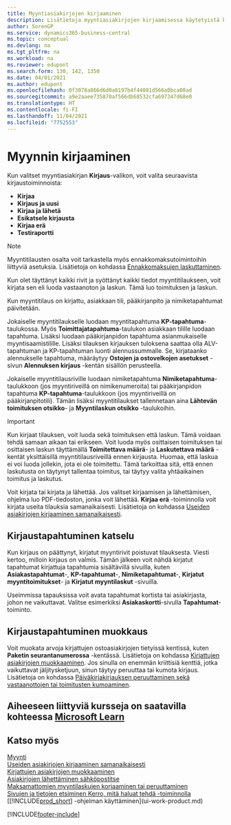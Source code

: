 ```yaml
---
title: Myyntiasiakirjojen kirjaaminen
description: Lisätietoja myyntiasiakirjojen kirjaamisessa käytetyistä kirjaustoiminnoista ja kirjattujen asiakirjojen päivittämisestä.
author: SorenGP
ms.service: dynamics365-business-central
ms.topic: conceptual
ms.devlang: na
ms.tgt_pltfrm: na
ms.workload: na
ms.reviewer: edupont
ms.search.form: 130, 142, 1350
ms.date: 04/01/2021
ms.author: edupont
ms.openlocfilehash: 0f3078a866d6d0a8197b4f44081d566a0bca08ad
ms.sourcegitcommit: a9e2aaee735870af566db68532cfa697347d68e0
ms.translationtype: HT
ms.contentlocale: fi-FI
ms.lasthandoff: 11/04/2021
ms.locfileid: "7752553"
---
```

# <a name="posting-sales"></a>Myynnin kirjaaminen

Kun valitset myyntiasiakirjan **Kirjaus**-valikon, voit valita seuraavista kirjaustoiminnoista:

* **Kirjaa**
* **Kirjaus ja uusi**
* **Kirjaa ja lähetä**
* **Esikatsele kirjausta**
* **Kirjaa erä**
* **Testiraportti**

> [!NOTE]
> Myyntitilausten osalta voit tarkastella myös ennakkomaksutoimintoihin liittyviä asetuksia. Lisätietoja on kohdassa [Ennakkomaksujen laskuttaminen](finance-invoice-prepayments.md).

Kun olet täyttänyt kaikki rivit ja syöttänyt kaikki tiedot myyntitilaukseen, voit kirjata sen eli luoda vastaanoton ja laskun. Tämä luo toimituksen ja laskun.

Kun myyntitilaus on kirjattu, asiakkaan tili, pääkirjanpito ja nimiketapahtumat päivitetään.

Jokaiselle myyntitilaukselle luodaan myyntitapahtuma **KP-tapahtuma**-taulukossa. Myös **Toimittajatapahtuma**-taulukon asiakkaan tilille luodaan tapahtuma. Lisäksi luodaan pääkirjanpidon tapahtuma asianmukaiselle myyntisaamistilille. Lisäksi tilauksen kirjauksen tuloksena saattaa olla ALV-tapahtuman ja KP-tapahtuman luonti alennussummalle. Se, kirjataanko alennukselle tapahtuma, määräytyy **Ostojen ja ostovelkojen asetukset** -sivun **Alennuksen kirjaus** -kentän sisällön perusteella.

Jokaiselle myyntitilausriville luodaan nimiketapahtuma **Nimiketapahtuma**-taulukkoon (jos myyntiriveillä on nimikenumeroita) tai pääkirjanpidon tapahtuma **KP-tapahtuma**-taulukkoon (jos myyntiriveillä on pääkirjanpitotili). Tämän lisäksi myyntitilaukset tallennetaan aina **Lähtevän toimituksen otsikko**- ja **Myyntilaskun otsikko** -taulukoihin.

> [!IMPORTANT]  
> Kun kirjaat tilauksen, voit luoda sekä toimituksen että laskun. Tämä voidaan tehdä samaan aikaan tai erikseen. Voit luoda myös osittaisen toimituksen tai osittaisen laskun täyttämällä **Toimitettava määrä**- ja **Laskutettava määrä** -kentät yksittäisillä myyntitilausriveillä ennen kirjausta. Huomaa, että laskua ei voi luoda jollekin, jota ei ole toimitettu. Tämä tarkoittaa sitä, että ennen laskutusta on täytynyt tallentaa toimitus, tai täytyy valita yhtäaikainen toimitus ja laskutus.

Voit kirjata tai kirjata ja lähettää. Jos valitset kirjaamisen ja lähettämisen, ohjelma luo PDF-tiedoston, jonka voit lähettää. **Kirjaa erä** -toiminnolla voit kirjata useita tilauksia samanaikaisesti. Lisätietoja on kohdassa [Useiden asiakirjojen kirjaaminen samanaikaisesti](ui-batch-posting.md).

## <a name="viewing-ledger-entries"></a>Kirjaustapahtuminen katselu

Kun kirjaus on päättynyt, kirjatut myyntirivit poistuvat tilauksesta. Viesti kertoo, milloin kirjaus on valmis. Tämän jälkeen voit nähdä kirjatut tapahtumat kirjattuja tapahtumia sisältävillä sivuilla, kuten **Asiakastapahtumat**-, **KP-tapahtumat**-, **Nimiketapahtumat**-, **Kirjatut myyntitoimitukset**- ja **Kirjatut myyntilaskut** -sivuilla.  

Useimmissa tapauksissa voit avata tapahtumat kortista tai asiakirjasta, johon ne vaikuttavat. Valitse esimerkiksi **Asiakaskortti**-sivulla **Tapahtumat**-toiminto.

## <a name="editing-ledger-entries"></a>Kirjaustapahtuminen muokkaus

Voit muokata arvoja kirjattujen ostoasiakirjojen tietyissä kentissä, kuten **Paketin seurantanumerossa** -kentässä. Lisätietoja on kohdassa [Kirjattujen asiakirjojen muokkaaminen](across-edit-posted-document.md). Jos sinulla on enemmän kriittisiä kenttiä, jotka vaikuttavat jäljitysketjuun, sinun täytyy peruuttaa tai kumota kirjaus. Lisätietoja on kohdassa [Päiväkirjakirjauksen peruuttaminen sekä vastaanottojen tai toimitusten kumoaminen](finance-how-reverse-journal-posting.md).

## <a name="see-related-training-at-microsoft-learn"></a>Aiheeseen liittyviä kursseja on saatavilla kohteessa [Microsoft Learn](/learn/modules/ship-invoice-items-dynamics-365-business-central/index)

## <a name="see-also"></a>Katso myös

[Myynti](sales-manage-sales.md)  
[Useiden asiakirjojen kirjaaminen samanaikaisesti](ui-batch-posting.md)  
[Kirjattujen asiakirjojen muokkaaminen](across-edit-posted-document.md)  
[Asiakirjojen lähettäminen sähköpostitse](ui-how-send-documents-email.md)  
[Maksamattomien myyntilaskujen korjaaminen tai peruuttaminen](sales-how-correct-cancel-sales-invoice.md)  
[Sivujen ja tietojen etsiminen Kerro, mitä haluat tehdä -toiminnolla](ui-search.md)  
[[!INCLUDE[prod_short](includes/prod_short.md)] -ohjelman käyttäminen](ui-work-product.md)

[!INCLUDE[footer-include](includes/footer-banner.md)]  
